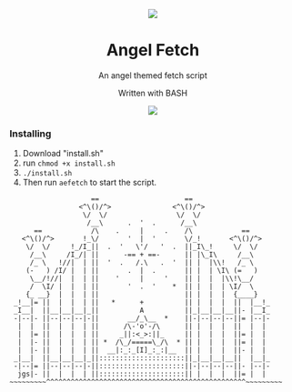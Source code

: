 <p align="center">
    <img src="https://i.imgur.com/sczgv5H.png" />
    
</p>

<h1 align="center">Angel Fetch</h1>
<p align="center">An angel themed fetch script</p>
<p align="center">Written with BASH</p>
<p align="center">
<a href="./license"><img src="https://shields.io/github/license/anger/angelfetch?style=for-the-badge&logo=appveyor"></a>
</p>

### Installing
1. Download "install.sh"
2. run `chmod +x install.sh`
3. `./install.sh`
4. Then run `aefetch` to start the script.


```
                    ==                     ==
                 <^\()/^>               <^\()/^>
                  \/  \/                 \/  \/
                   /__\      .  '  .      /__\ 
      ==            /\    .     |     .    /\            ==
   <^\()/^>       !_\/       '  |  '       \/_!       <^\()/^>
    \/  \/     !_/I_||  .  '   \'/   '  .  ||_I\_!     \/  \/
     /__\     /I_/| ||      -== + ==-      || |\_I\     /__\
     /_ \   !//|  | ||  '  .   /.\   .  '  || |  |\\!   /_ \
    (-   ) /I/ |  | ||       .  |  .       || |  | \I\ (=   )
     \__/!//|  |  | ||    '     |     '    || |  |  |\\!\__/
     /  \I/ |  |  | ||       '  .  '    *  || |  |  | \I/  \
    {_ __}  |  |  | ||                     || |  |  |  {____}
 _!__|= ||  |  |  | ||   *      +          || |  |  |  ||  |__!_
 _I__|  ||__|__|__|_||          A          ||_|__|__|__||- |__I_
 -|--|- ||--|--|--|-||       __/_\__  *    ||-|--|--|--||= |--|-
  |  |  ||  |  |  | ||      /\-'o'-/\      || |  |  |  ||  |  |
  |  |= ||  |  |  | ||     _||:<_>:||_     || |  |  |  ||= |  |
  |  |- ||  |  |  | || *  /\_/=====\_/\  * || |  |  |  ||= |  |
  |  |- ||  |  |  | ||  __|:_:_[I]_:_:|__  || |  |  |  ||- |  | 
 _|__|  ||__|__|__|_||:::::::::::::::::::::||_|__|__|__||  |__|_
 -|--|= ||--|--|--|-||:::::::::::::::::::::||-|--|--|--||- |--|-
  jgs|- ||  |  |  | ||:::::::::::::::::::::|| |  |  |  ||= |  | 
~~~~~~~~~^^^^^^^^^^^^^^^^^^^^^^^^^^^^^^^^^^^^^^^^^^^^^^^^^~~~~~~~~~

```

